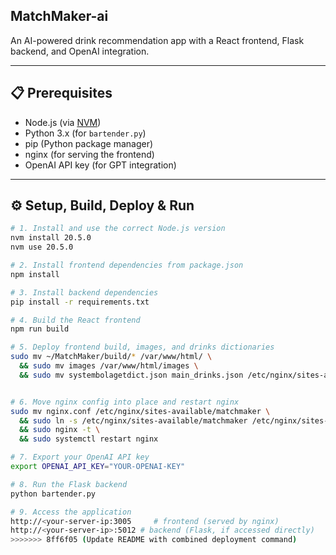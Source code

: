 
## MatchMaker-ai

An AI-powered drink recommendation app with a React frontend, Flask backend, and OpenAI integration.

---

## 📋 Prerequisites
- Node.js (via [NVM](https://github.com/nvm-sh/nvm))
- Python 3.x (for `bartender.py`)
- pip (Python package manager)
- nginx (for serving the frontend)
- OpenAI API key (for GPT integration)

---


## ⚙️ Setup, Build, Deploy & Run

```bash
# 1. Install and use the correct Node.js version
nvm install 20.5.0
nvm use 20.5.0

# 2. Install frontend dependencies from package.json
npm install

# 3. Install backend dependencies
pip install -r requirements.txt

# 4. Build the React frontend
npm run build

# 5. Deploy frontend build, images, and drinks dictionaries
sudo mv ~/MatchMaker/build/* /var/www/html/ \
  && sudo mv images /var/www/html/images \
  && sudo mv systembolagetdict.json main_drinks.json /etc/nginx/sites-available/


# 6. Move nginx config into place and restart nginx
sudo mv nginx.conf /etc/nginx/sites-available/matchmaker \
  && sudo ln -s /etc/nginx/sites-available/matchmaker /etc/nginx/sites-enabled/ \
  && sudo nginx -t \
  && sudo systemctl restart nginx

# 7. Export your OpenAI API key
export OPENAI_API_KEY="YOUR-OPENAI-KEY"

# 8. Run the Flask backend
python bartender.py

# 9. Access the application
http://<your-server-ip:3005     # frontend (served by nginx)
http://<your-server-ip>:5012 # backend (Flask, if accessed directly)
>>>>>>> 8ff6f05 (Update README with combined deployment command)
